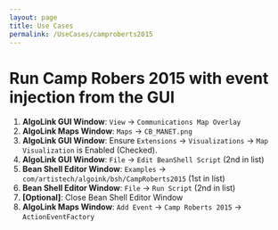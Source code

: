 ```yaml
---
layout: page
title: Use Cases
permalink: /UseCases/camproberts2015
---
```

# Run Camp Robers 2015 with event injection from the GUI

1. **AlgoLink GUI Window**: `View` -> `Communications Map Overlay`
2. **AlgoLink Maps Window**: `Maps` -> `CB_MANET.png`
3. **AlgoLink GUI Window**: Ensure `Extensions` -> `Visualizations` -> `Map Visualization` is Enabled (Checked).
4. **AlgoLink GUI Window**: `File` -> `Edit BeanShell Script` (2nd in list)
5. **Bean Shell Editor Window**: `Examples` -> `com/artistech/algoink/bsh/CampRoberts2015` (1st in list)
6. **Bean Shell Editor Window**: `File` -> `Run Script` (2nd in list)
7. **[Optional]**: Close Bean Shell Editor Window
8. **AlgoLink Maps Window**: `Add Event` -> `Camp Roberts 2015` -> `ActionEventFactory`
